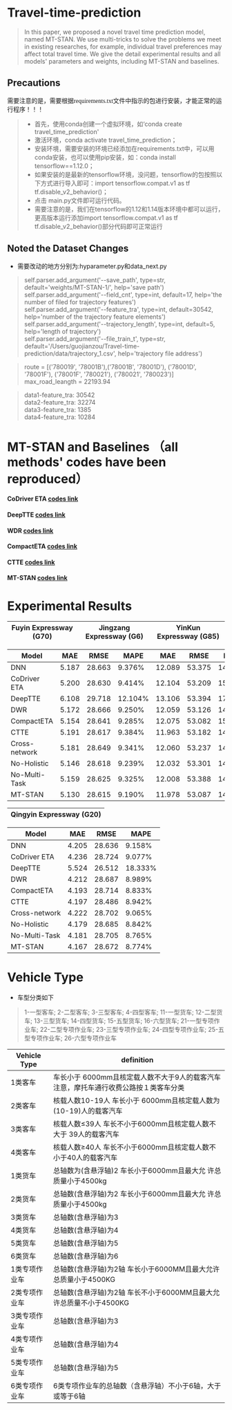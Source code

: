 # Travel-time-prediction

>In this paper, we proposed a novel travel time prediction model, named MT-STAN. We use multi-tricks
 to solve the problems we meet in existing researches, for example, individual travel preferences may 
 affect total travel time. We give the detail experimental results and all models' parameters and weights, 
 including MT-STAN and baselines.
 
## Precautions

<font face="微软雅黑" >需要注意的是，需要根据requirements.txt文件中指示的包进行安装，才能正常的运行程序！！！</font>
>* 首先，使用conda创建一个虚拟环境，如‘conda create travel_time_prediction'  
> * 激活环境，conda activate travel_time_prediction；  
> * 安装环境，需要安装的环境已经添加在requirements.txt中，可以用conda安装，也可以使用pip安装，如：conda install tensorflow==1.12.0；  
> * 如果安装的是最新的tensorflow环境，没问题，tensorflow的包按照以下方式进行导入即可：import tensorflow.compat.v1 as tf
tf.disable_v2_behavior()；  
> * 点击 main.py文件即可运行代码。
> * 需要注意的是，我们在tensorflow的1.12和1.14版本环境中都可以运行，更高版本运行添加import tensorflow.compat.v1 as tf
tf.disable_v2_behavior()部分代码即可正常运行

## Noted the Dataset Changes
* 需要改动的地方分别为:hyparameter.py和data_next.py  
>self.parser.add_argument('--save_path', type=str, default='weights/MT-STAN-1/', help='save path')  
self.parser.add_argument('--field_cnt', type=int, default=17, help='the number of filed for trajectory features')  
>self.parser.add_argument('--feature_tra', type=int, default=30542, help='number of the trajectory feature elements')  
>self.parser.add_argument('--trajectory_length', type=int, default=5, help='length of trajectory')  
>self.parser.add_argument('--file_train_t', type=str, default='/Users/guojianzou/Travel-time-prediction/data/trajectory_1.csv', help='trajectory file address')  

>route = [('780019', '78001B'),('78001B', '78001D'), ('78001D', '78001F'), ('78001F', '780021'), ('780021', '780023')]  
>max_road_leangth = 22193.94  

>data1-feature_tra: 30542  
>data2-feature_tra: 32274  
>data3-feature_tra: 1385  
>data4-feature_tra: 10284  

# MT-STAN and Baselines （all methods' codes have been reproduced） 
#### CoDriver ETA  [codes link](https://github.com/zouguojian/Travel-time-prediction/tree/main/baseline/CoDriverETA)
#### DeepTTE [codes link](https://github.com/zouguojian/Travel-time-prediction/tree/main/baseline/DeepTTE)
#### WDR [codes link](https://github.com/zouguojian/Travel-time-prediction/tree/main/baseline/WDR)
#### CompactETA [codes link](https://github.com/zouguojian/Travel-time-prediction/tree/main/baseline/CompactETA)
#### CTTE [codes link](https://github.com/zouguojian/Travel-time-prediction/tree/main/baseline/CTTE)
#### MT-STAN [codes link](https://github.com/zouguojian/Travel-time-prediction)

# Experimental Results


|Fuyin Expressway (G70)|  Jingzang Expressway (G6) |  YinKun Expressway (G85)	|
|  ----                |  ----                     |  ----                      |

|Model           |MAE	   | RMSE	 |MAPE     |MAE	     | RMSE	   |MAPE     |MAE	   | RMSE	 |MAPE    |
|  ----          | ----    |  ----   |  ----   |----     |----     |----     |----     |----     |----    |
|DNN	         |5.187	   |28.663	 |9.376%   |12.089	 |53.375   |14.569%	 |1.256	   |1.679	 |5.434%  |
|CoDriver ETA	 |5.200	   |28.630	 |9.414%   |12.104	 |53.209   |15.145%	 |1.380	   |1.817	 |5.980%  |
|DeepTTE	     |6.108    |29.718	 |12.104%  |13.106	 |53.394   |17.635%	 |3.716	   |5.944	 |13.182% |
|DWR	         |5.172	   |28.666	 |9.250%   |12.059	 |53.126   |14.720%	 |1.406	   |1.827	 |6.171%  |
|CompactETA	     |5.154	   |28.641	 |9.285%   |12.075	 |53.082   |15.010%  |1.236	   |1.620	 |5.341%  |
|CTTE	         |5.191	   |28.617	 |9.384%   |11.963	 |53.182   |14.335%	 |1.271	   |1.960	 |5.195%  |
|Cross-network	 |5.181	   |28.649	 |9.341%   |12.060	 |53.237   |14.725%	 |1.306	   |1.698	 |5.730%  |
|No-Holistic	 |5.146	   |28.618	 |9.239%   |12.032	 |53.301   |14.425%	 |1.250	   |1.683	 |5.484%  |
|No-Multi-Task	 |5.159	   |28.625	 |9.325%   |12.008	 |53.388   |14.285%	 |1.156	   |1.538	 |4.995%  |
|MT-STAN	     |5.130    |28.615	 |9.190%   |11.978	 |53.087   |14.592%	 |1.229	   |1.656	 |5.386%  |


|Qingyin Expressway (G20)|
|  ----                  |

|Model           |MAE	   | RMSE	 |MAPE     |
|  ----          | ----    |  ----   |  ----   |
|DNN	         |4.205	   |28.636	 |9.158%   |
|CoDriver ETA	 |4.236	   |28.724	 |9.077%   |
|DeepTTE	     |5.524	   |26.512	 |18.333%  |
|DWR	         |4.212	   |28.687	 |8.989%   |
|CompactETA	     |4.193	   |28.714	 |8.833%   |
|CTTE	         |4.197	   |28.486	 |8.942%   |
|Cross-network	 |4.222	   |28.702	 |9.065%   |
|No-Holistic	 |4.179	   |28.685	 |8.842%   |
|No-Multi-Task	 |4.181	   |28.705	 |8.765%   |
|MT-STAN	     |4.167	   |28.672	 |8.774%   |


# Vehicle Type

* 车型分类如下
>1-一型客车; 2-二型客车; 3-三型客车; 4-四型客车; 11-一型货车; 12-二型货车; 13-三型货车; 14-四型货车; 15-五型货车; 16-六型货车; 21-一型专项作业车; 22-二型专项作业车; 23-三型专项作业车; 24-四型专项作业车; 25-五型专项作业车; 26-六型专项作业车  


|Vehicle Type |definition	   |
|  ----       | ----    | 
|1类客车	   |车长小于 6000mm且核定载人数不大于9人的载客汽车 注意，摩托车通行收费公路按１类客车分类|
|2类客车	   |核载人数10-19人 车长小于 6000mm且核定载人数为(10-19)人的载客汽车                |
|3类客车	   |核载人数≤39人 车长不小于6000mm且核定载人数不大于 39人的载客汽车                  |
|4类客车	   |核载人数≥40人 车长不小于6000mm且核定载人数不小于40人的载客汽车	                 |
|1类货车	   |总轴数为(含悬浮轴)2 车长小于6000mm且最大允 许总质量小于4500kg      |
|2类货车	   |总轴数(含悬浮轴)为2 车长小于6000mm且最大允 许总质量小于4500kg	   |
|3类货车	   |总轴数(含悬浮轴)为3	|
|4类货车	   |总轴数(含悬浮轴)为4	|
|5类货车	   |总轴数(含悬浮轴)为5   |
|6类货车	   |总轴数(含悬浮轴)为6   |
|1类专项作业车	   |总轴数(含悬浮轴)为2轴 车长小于6000MM且最大允许总质量小于4500KG   |
|2类专项作业车	   |总轴数(含悬浮轴)为2轴 车长不小于6000MM且最大允许总质量不小于4500KG   |
|3类专项作业车	   |总轴数(含悬浮轴)为3   |
|4类专项作业车	   |总轴数(含悬浮轴)为4	  |
|5类专项作业车	   |总轴数(含悬浮轴)为5   |
|6类专项作业车	   |6类专项作业车的总轴数（含悬浮轴）不小于6轴，大于或等于6轴   |